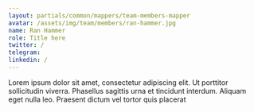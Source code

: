 ```yaml
---
layout: partials/common/mappers/team-members-mapper
avatar: /assets/img/team/members/ran-hammer.jpg
name: Ran Hammer
role: Title here
twitter: /
telegram:
linkedin: /
---
```


Lorem ipsum dolor sit amet, consectetur adipiscing elit. Ut porttitor sollicitudin viverra. Phasellus sagittis urna et tincidunt interdum. Aliquam eget nulla leo. Praesent dictum vel tortor quis placerat
